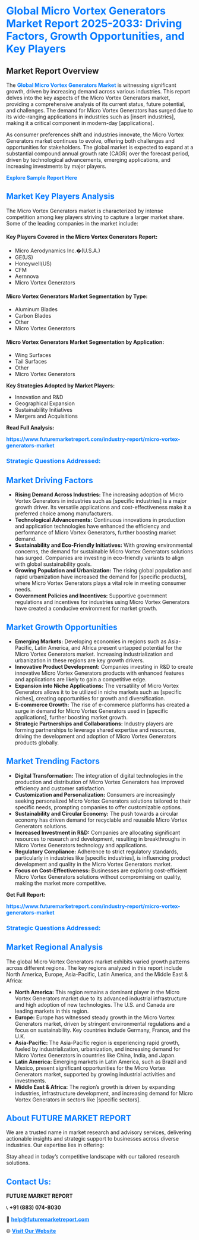 <h1 style="color: #007BFF;">Global Micro Vortex Generators Market Report 2025-2033: Driving Factors, Growth Opportunities, and Key Players</h1>

<section id="overview">
<h2>Market Report Overview</h2>
<p>The <a href="https://www.futuremarketreport.com/industry-report/micro-vortex-generators-market" style="color: #007BFF; text-decoration: none;"><strong>Global Micro Vortex Generators Market</strong></a> is witnessing significant growth, driven by increasing demand across various industries. This report delves into the key aspects of the Micro Vortex Generators market, providing a comprehensive analysis of its current status, future potential, and challenges. The demand for Micro Vortex Generators has surged due to its wide-ranging applications in industries such as [insert industries], making it a critical component in modern-day [applications].</p>
<p>As consumer preferences shift and industries innovate, the Micro Vortex Generators market continues to evolve, offering both challenges and opportunities for stakeholders. The global market is expected to expand at a substantial compound annual growth rate (CAGR) over the forecast period, driven by technological advancements, emerging applications, and increasing investments by major players.</p>
</section>

<section id="overview">
<p><a href="https://www.futuremarketreport.com/request-sample/reportId=106538" style="color: #007BFF; text-decoration: none;"><strong>Explore Sample Report Here</strong></a></p>
</section>

<section id="key-players">
<h2 style="color: #007BFF;">Market Key Players Analysis</h2>
<p>The Micro Vortex Generators market is characterized by intense competition among key players striving to capture a larger market share. Some of the leading companies in the market include:</p>
<h4>Key Players Covered in the Micro Vortex Generators Report:</h4>
<ul><li>Micro Aerodynamics Inc.�(U.S.A.)</li><li>GE(US)</li><li>Honeywell(US)</li><li>CFM</li><li>Aernnova</li><li>Micro Vortex Generators</li></ul>
<h4>Micro Vortex Generators Market Segmentation by Type:</h4>
<ul><li>Aluminum Blades</li><li>Carbon Blades</li><li>Other</li><li>Micro Vortex Generators</li></ul>

<h4>Micro Vortex Generators Market Segmentation by Application:</h4>
<ul><li>Wing Surfaces</li><li>Tail Surfaces</li><li>Other</li><li>Micro Vortex Generators</li></ul>
<p><strong>Key Strategies Adopted by Market Players:</strong></p>
<ul>
<li>Innovation and R&D</li>
<li>Geographical Expansion</li>
<li>Sustainability Initiatives</li>
<li>Mergers and Acquisitions</li>
</ul>
</section>

<section>
<p><strong>Read Full Analysis: </strong></p><a href="https://www.futuremarketreport.com/industry-report/micro-vortex-generators-market" style="color: #007BFF; text-decoration: none;"><strong>https://www.futuremarketreport.com/industry-report/micro-vortex-generators-market</strong></a>
<h3 style="color: #007BFF;">Strategic Questions Addressed:</h3>
</section>

<section id="driving-factors">
<h2 style="color: #007BFF;">Market Driving Factors</h2>
<ul>
<li><strong>Rising Demand Across Industries:</strong> The increasing adoption of Micro Vortex Generators in industries such as [specific industries] is a major growth driver. Its versatile applications and cost-effectiveness make it a preferred choice among manufacturers.</li>
<li><strong>Technological Advancements:</strong> Continuous innovations in production and application technologies have enhanced the efficiency and performance of Micro Vortex Generators, further boosting market demand.</li>
<li><strong>Sustainability and Eco-Friendly Initiatives:</strong> With growing environmental concerns, the demand for sustainable Micro Vortex Generators solutions has surged. Companies are investing in eco-friendly variants to align with global sustainability goals.</li>
<li><strong>Growing Population and Urbanization:</strong> The rising global population and rapid urbanization have increased the demand for [specific products], where Micro Vortex Generators plays a vital role in meeting consumer needs.</li>
<li><strong>Government Policies and Incentives:</strong> Supportive government regulations and incentives for industries using Micro Vortex Generators have created a conducive environment for market growth.</li>
</ul>
</section>

<section id="growth-opportunities">
<h2 style="color: #007BFF;">Market Growth Opportunities</h2>
<ul>
<li><strong>Emerging Markets:</strong> Developing economies in regions such as Asia-Pacific, Latin America, and Africa present untapped potential for the Micro Vortex Generators market. Increasing industrialization and urbanization in these regions are key growth drivers.</li>
<li><strong>Innovative Product Development:</strong> Companies investing in R&D to create innovative Micro Vortex Generators products with enhanced features and applications are likely to gain a competitive edge.</li>
<li><strong>Expansion into Niche Applications:</strong> The versatility of Micro Vortex Generators allows it to be utilized in niche markets such as [specific niches], creating opportunities for growth and diversification.</li>
<li><strong>E-commerce Growth:</strong> The rise of e-commerce platforms has created a surge in demand for Micro Vortex Generators used in [specific applications], further boosting market growth.</li>
<li><strong>Strategic Partnerships and Collaborations:</strong> Industry players are forming partnerships to leverage shared expertise and resources, driving the development and adoption of Micro Vortex Generators products globally.</li>
</ul>
</section>

<section id="trending-factors">
<h2 style="color: #007BFF;">Market Trending Factors</h2>
<ul>
<li><strong>Digital Transformation:</strong> The integration of digital technologies in the production and distribution of Micro Vortex Generators has improved efficiency and customer satisfaction.</li>
<li><strong>Customization and Personalization:</strong> Consumers are increasingly seeking personalized Micro Vortex Generators solutions tailored to their specific needs, prompting companies to offer customizable options.</li>
<li><strong>Sustainability and Circular Economy:</strong> The push towards a circular economy has driven demand for recyclable and reusable Micro Vortex Generators solutions.</li>
<li><strong>Increased Investment in R&D:</strong> Companies are allocating significant resources to research and development, resulting in breakthroughs in Micro Vortex Generators technology and applications.</li>
<li><strong>Regulatory Compliance:</strong> Adherence to strict regulatory standards, particularly in industries like [specific industries], is influencing product development and quality in the Micro Vortex Generators market.</li>
<li><strong>Focus on Cost-Effectiveness:</strong> Businesses are exploring cost-efficient Micro Vortex Generators solutions without compromising on quality, making the market more competitive.</li>
</ul>
</section>

<section>
<p><strong>Get Full Report: </strong></p><a href="https://www.futuremarketreport.com/industry-report/micro-vortex-generators-market" style="color: #007BFF; text-decoration: none;"><strong>https://www.futuremarketreport.com/industry-report/micro-vortex-generators-market</strong></a>
<h3 style="color: #007BFF;">Strategic Questions Addressed:</h3>
</section>


<section id="regional-analysis">
<h2 style="color: #007BFF;">Market Regional Analysis</h2>
<p>The global Micro Vortex Generators market exhibits varied growth patterns across different regions. The key regions analyzed in this report include North America, Europe, Asia-Pacific, Latin America, and the Middle East & Africa:</p>
<ul>
<li><strong>North America:</strong> This region remains a dominant player in the Micro Vortex Generators market due to its advanced industrial infrastructure and high adoption of new technologies. The U.S. and Canada are leading markets in this region.</li>
<li><strong>Europe:</strong> Europe has witnessed steady growth in the Micro Vortex Generators market, driven by stringent environmental regulations and a focus on sustainability. Key countries include Germany, France, and the U.K.</li>
<li><strong>Asia-Pacific:</strong> The Asia-Pacific region is experiencing rapid growth, fueled by industrialization, urbanization, and increasing demand for Micro Vortex Generators in countries like China, India, and Japan.</li>
<li><strong>Latin America:</strong> Emerging markets in Latin America, such as Brazil and Mexico, present significant opportunities for the Micro Vortex Generators market, supported by growing industrial activities and investments.</li>
<li><strong>Middle East & Africa:</strong> The region’s growth is driven by expanding industries, infrastructure development, and increasing demand for Micro Vortex Generators in sectors like [specific sectors].</li>
</ul>
</section>

<footer>
<h2 style="color: #007BFF;">About FUTURE MARKET REPORT</h2>
<p>We are a trusted name in market research and advisory services, delivering actionable insights and strategic support to businesses across diverse industries. Our expertise lies in offering:</p>

<p>Stay ahead in today’s competitive landscape with our tailored research solutions.</p>

<h2 style="color: #007BFF;">Contact Us:</h2>
<p><strong>FUTURE MARKET REPORT</strong></p>
<p>📞 <strong>+91 (883) 074-8030</strong></p>
<p>📧 <strong><a href="mailto:help@futuremarketreport.com" style="color: #007BFF;">help@futuremarketreport.com</a></strong></p>
<p>🌐 <strong><a href="https://www.futuremarketreport.com/" style="color: #007BFF;">Visit Our Website</a></strong></p>
</footer>